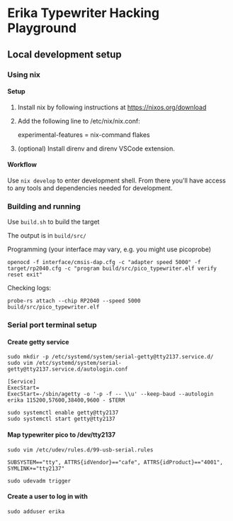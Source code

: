 Erika Typewriter Hacking Playground
=====

Local development setup
---


### Using nix
#### Setup

1. Install nix by following instructions at https://nixos.org/download
2. Add the following line to /etc/nix/nix.conf:

    experimental-features = nix-command flakes

3. (optional) Install direnv and direnv VSCode extension.

#### Workflow

Use `nix develop` to enter development shell. From there you'll have access to any tools and dependencies needed for development.

### Building and running

Use `build.sh` to build the target

The output is in `build/src/`

Programming (your interface may vary, e.g. you might use picoprobe)

```
openocd -f interface/cmsis-dap.cfg -c "adapter speed 5000" -f target/rp2040.cfg -c "program build/src/pico_typewriter.elf verify reset exit"
```

Checking logs:

```
probe-rs attach --chip RP2040 --speed 5000 build/src/pico_typewriter.elf
```

### Serial port terminal setup

#### Create getty service

```
sudo mkdir -p /etc/systemd/system/serial-getty@tty2137.service.d/
sudo vim /etc/systemd/system/serial-getty@tty2137.service.d/autologin.conf
```

```
[Service]
ExecStart=
ExecStart=-/sbin/agetty -o '-p -f -- \\u' --keep-baud --autologin erika 115200,57600,38400,9600 - $TERM
```

```
sudo systemctl enable getty@tty2137
sudo systemctl start getty@tty2137
```

#### Map typewriter pico to /dev/tty2137

```
sudo vim /etc/udev/rules.d/99-usb-serial.rules
```

```
SUBSYSTEM=="tty", ATTRS{idVendor}=="cafe", ATTRS{idProduct}=="4001", SYMLINK+="tty2137"
```

```
sudo udevadm trigger
```

#### Create a user to log in with

```
sudo adduser erika
```